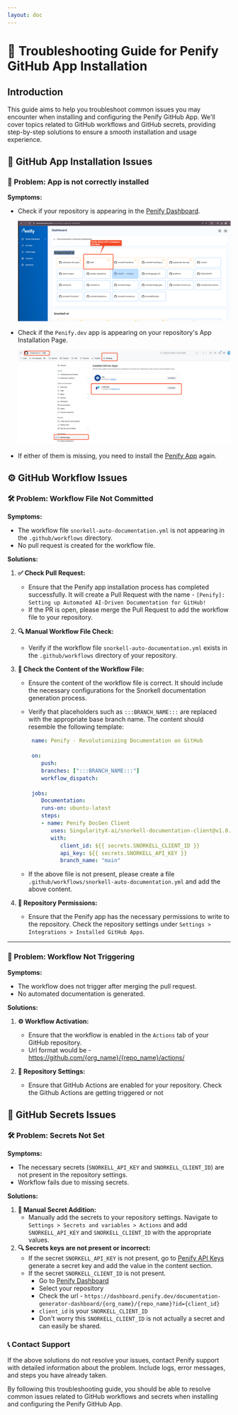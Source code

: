 ```yaml
---
layout: doc
---
```


# 🚀 Troubleshooting Guide for Penify GitHub App Installation

## Introduction

This guide aims to help you troubleshoot common issues you may encounter when installing and configuring the Penify GitHub App. We'll cover topics related to GitHub workflows and GitHub secrets, providing step-by-step solutions to ensure a smooth installation and usage experience.


## 🧩 GitHub App Installation Issues

### 🚨 Problem: App is not correctly installed

**Symptoms:**

- Check if your repository is appearing in the [Penify Dashboard](https://dashboard.penify.dev/documentation-generator-dashboard).

  ![Penify Installation Dashboard Image](../public/images/penify-installation-dashboard.png)
- Check if the `Penify.dev` app is appearing on your repository's App Installation Page.

  ![Penify Installation Repo Image](../public/images/penify-install-github.png)

- If either of them is missing, you need to install the [Penify App](https://github.com/apps/penify-dev) again.

## ⚙️ GitHub Workflow Issues

### 🛠️ Problem: Workflow File Not Committed

**Symptoms:**

- The workflow file `snorkell-auto-documentation.yml` is not appearing in the `.github/workflows` directory.
- No pull request is created for the workflow file.

**Solutions:**

1. **✅ Check Pull Request:**
   - Ensure that the Penify app installation process has completed successfully. It will create a Pull Request with the name - `[Penify]: Setting up Automated AI-Driven Documentation for GitHub!`
   - If the PR is open, please merge the Pull Request to add the workflow file to your repository.
2. **🔍 Manual Workflow File Check:**
   - Verify if the workflow file `snorkell-auto-documentation.yml` exists in the `.github/workflows` directory of your repository.
3. **📝 Check the Content of the Workflow File:**
   - Ensure the content of the workflow file is correct. It should include the necessary configurations for the Snorkell documentation generation process.
   - Verify that placeholders such as `:::BRANCH_NAME:::` are replaced with the appropriate base branch name. The content should resemble the following template:

     ```yaml
      name: Penify - Revolutionizing Documentation on GitHub
      
      on:
         push:
         branches: [":::BRANCH_NAME:::"]
         workflow_dispatch:
      
      jobs:
         Documentation:
         runs-on: ubuntu-latest
         steps:
         - name: Penify DocGen Client
            uses: SingularityX-ai/snorkell-documentation-client@v1.0.0
            with:
               client_id: ${{ secrets.SNORKELL_CLIENT_ID }}
               api_key: ${{ secrets.SNORKELL_API_KEY }}
               branch_name: "main"
      ```

   - If the above file is not present, please create a file `.github/workflows/snorkell-auto-documentation.yml` and add the above content.

4. **🔐 Repository Permissions:**
   - Ensure that the Penify app has the necessary permissions to write to the repository. Check the repository settings under `Settings > Integrations > Installed GitHub Apps`.

-------

### 🚀 Problem: Workflow Not Triggering

**Symptoms:**

- The workflow does not trigger after merging the pull request.
- No automated documentation is generated.

**Solutions:**

1. **⚙️ Workflow Activation:**
   - Ensure that the workflow is enabled in the `Actions` tab of your GitHub repository.
   - Url format would be - https://github.com/{org_name}/{repo_name}/actions/

2. **🔧 Repository Settings:**
   - Ensure that GitHub Actions are enabled for your repository. Check the Github Actions are getting triggered or not  

## 🔐 GitHub Secrets Issues

### 🛠️ Problem: Secrets Not Set

**Symptoms:**

- The necessary secrets (`SNORKELL_API_KEY` and `SNORKELL_CLIENT_ID`) are not present in the repository settings.
- Workflow fails due to missing secrets.

**Solutions:**

1. **🔑 Manual Secret Addition:**
   - Manually add the secrets to your repository settings. Navigate to `Settings > Secrets and variables > Actions` and add `SNORKELL_API_KEY` and `SNORKELL_CLIENT_ID` with the appropriate values.
2. **🔍 Secrets keys are not present or incorrect:**
   - If the secret `SNORKELL_API_KEY` is not present, go to [Penify API Keys](https://dashboard.penify.dev/penify-api-keys) generate a secret key and add the value in the content section.
   - If the secret `SNORKELL_CLIENT_ID` is not present.
     - Go to [Penify Dashboard](https://dashboard.penify.dev/documentation-generator-dashboard)
     - Select your repository
     - Check the url - `https://dashboard.penify.dev/documentation-generator-dashboard/{org_name}/{repo_name}?id={client_id}`
     - `client_id` is your `SNORKELL_CLIENT_ID`
     - Don't worry this `SNORKELL_CLIENT_ID` is not actually a secret and can easily be shared.

### 📞 Contact Support

If the above solutions do not resolve your issues, contact Penify support with detailed information about the problem. Include logs, error messages, and steps you have already taken.

By following this troubleshooting guide, you should be able to resolve common issues related to GitHub workflows and secrets when installing and configuring the Penify GitHub App.